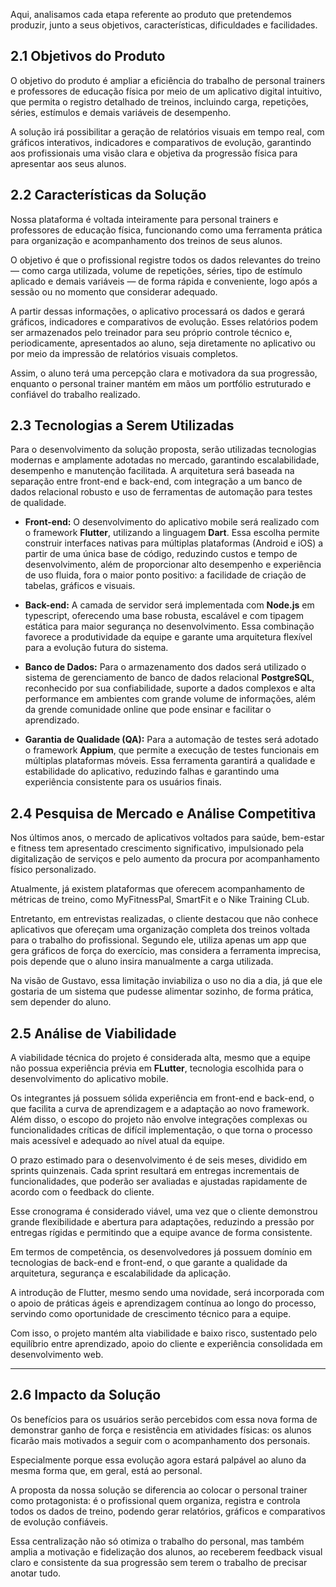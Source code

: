 Aqui, analisamos cada etapa referente ao produto que pretendemos produzir, junto a seus objetivos, características, dificuldades e facilidades.

## 2.1 Objetivos do Produto

O objetivo do produto é ampliar a eficiência do trabalho de personal trainers e professores de educação física por meio de um aplicativo digital intuitivo, que permita o registro detalhado de treinos, incluindo carga, repetições, séries, estímulos e demais variáveis de desempenho. 

A solução irá possibilitar a geração de relatórios visuais em tempo real, com gráficos interativos, indicadores e comparativos de evolução, garantindo aos profissionais uma visão clara e objetiva da progressão física para apresentar aos seus alunos.

## 2.2 Características da Solução

Nossa plataforma é voltada inteiramente para personal trainers e professores de educação física, funcionando como uma ferramenta prática para organização e acompanhamento dos treinos de seus alunos. 

O objetivo é que o profissional registre todos os dados relevantes do treino — como carga utilizada, volume de repetições, séries, tipo de estímulo aplicado e demais variáveis — de forma rápida e conveniente, logo após a sessão ou no momento que considerar adequado.

A partir dessas informações, o aplicativo processará os dados e gerará gráficos, indicadores e comparativos de evolução. Esses relatórios podem ser armazenados pelo treinador para seu próprio controle técnico e, periodicamente, apresentados ao aluno, seja diretamente no aplicativo ou por meio da impressão de relatórios visuais completos. 

Assim, o aluno terá uma percepção clara e motivadora da sua progressão, enquanto o personal trainer mantém em mãos um portfólio estruturado e confiável do trabalho realizado.


## 2.3 Tecnologias a Serem Utilizadas

Para o desenvolvimento da solução proposta, serão utilizadas tecnologias modernas e amplamente adotadas no mercado, garantindo escalabilidade, desempenho e manutenção facilitada. A arquitetura será baseada na separação entre front-end e back-end, com integração a um banco de dados relacional robusto e uso de ferramentas de automação para testes de qualidade.

- **Front-end:** O desenvolvimento do aplicativo mobile será realizado com o framework **Flutter**, utilizando a linguagem **Dart**. Essa escolha permite construir interfaces nativas para múltiplas plataformas (Android e iOS) a partir de uma única base de código, reduzindo custos e tempo de desenvolvimento, além de proporcionar alto desempenho e experiência de uso fluida, fora o maior ponto positivo: a facilidade de criação de tabelas, gráficos e visuais.

- **Back-end:** A camada de servidor será implementada com **Node.js** em typescript, oferecendo uma base robusta, escalável e com tipagem estática para maior segurança no desenvolvimento. Essa combinação favorece a produtividade da equipe e garante uma arquitetura flexível para a evolução futura do sistema.

- **Banco de Dados:** Para o armazenamento dos dados será utilizado o sistema de gerenciamento de banco de dados relacional **PostgreSQL**, reconhecido por sua confiabilidade, suporte a dados complexos e alta performance em ambientes com grande volume de informações, além da grende comunidade online que pode ensinar e facilitar o aprendizado.

- **Garantia de Qualidade (QA):** Para a automação de testes será adotado o framework **Appium**, que permite a execução de testes funcionais em múltiplas plataformas móveis. Essa ferramenta garantirá a qualidade e estabilidade do aplicativo, reduzindo falhas e garantindo uma experiência consistente para os usuários finais.


## 2.4 Pesquisa de Mercado e Análise Competitiva

Nos últimos anos, o mercado de aplicativos voltados para saúde, bem-estar e fitness tem apresentado crescimento significativo, impulsionado pela digitalização de serviços e pelo aumento da procura por acompanhamento físico personalizado. 

Atualmente, já existem plataformas que oferecem acompanhamento de métricas de treino, como MyFitnessPal, SmartFit e o Nike Training CLub.

Entretanto, em entrevistas realizadas, o cliente destacou que não conhece aplicativos que ofereçam uma organização completa dos treinos voltada para o trabalho do profissional. Segundo ele, utiliza apenas um app que gera gráficos de força do exercício, mas considera a ferramenta imprecisa, pois depende que o aluno insira manualmente a carga utilizada. 

Na visão de Gustavo, essa limitação inviabiliza o uso no dia a dia, já que ele gostaria de um sistema que pudesse alimentar sozinho, de forma prática, sem depender do aluno.

## 2.5 Análise de Viabilidade

A viabilidade técnica do projeto é considerada alta, mesmo que a equipe não possua experiência prévia em **FLutter**, tecnologia escolhida para o desenvolvimento do aplicativo mobile. 

Os integrantes já possuem sólida experiência em front-end e back-end, o que facilita a curva de aprendizagem e a adaptação ao novo framework. Além disso, o escopo do projeto não envolve integrações complexas ou funcionalidades críticas de difícil implementação, o que torna o processo mais acessível e adequado ao nível atual da equipe.

O prazo estimado para o desenvolvimento é de seis meses, dividido em sprints quinzenais. Cada sprint resultará em entregas incrementais de funcionalidades, que poderão ser avaliadas e ajustadas rapidamente de acordo com o feedback do cliente. 

Esse cronograma é considerado viável, uma vez que o cliente demonstrou grande flexibilidade e abertura para adaptações, reduzindo a pressão por entregas rígidas e permitindo que a equipe avance de forma consistente.

Em termos de competência, os desenvolvedores já possuem domínio em tecnologias de back-end e front-end, o que garante a qualidade da arquitetura, segurança e escalabilidade da aplicação. 

A introdução de Flutter, mesmo sendo uma novidade, será incorporada com o apoio de práticas ágeis e aprendizagem contínua ao longo do processo, servindo como oportunidade de crescimento técnico para a equipe. 

Com isso, o projeto mantém alta viabilidade e baixo risco, sustentado pelo equilíbrio entre aprendizado, apoio do cliente e experiência consolidada em desenvolvimento web.

---

## 2.6 Impacto da Solução

Os benefícios para os usuários serão percebidos com essa nova forma de demonstrar ganho de força e resistência em atividades físicas: os alunos ficarão mais motivados a seguir com o acompanhamento dos personais. 

Especialmente porque essa evolução agora estará palpável ao aluno da mesma forma que, em geral, está ao personal.

A proposta da nossa solução se diferencia ao colocar o personal trainer como protagonista: é o profissional quem organiza, registra e controla todos os dados de treino, podendo gerar relatórios, gráficos e comparativos de evolução confiáveis. 

Essa centralização não só otimiza o trabalho do personal, mas também amplia a motivação e fidelização dos alunos, ao receberem feedback visual claro e consistente da sua progressão sem terem o trabalho de precisar anotar tudo.

